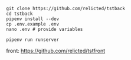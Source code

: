 ```
git clone https://github.com/relicted/tstback
cd tstback
pipenv install --dev
cp .env.example .env
nano .env # provide variables

pipenv run runserver 

```

front: https://github.com/relicted/tstfront
